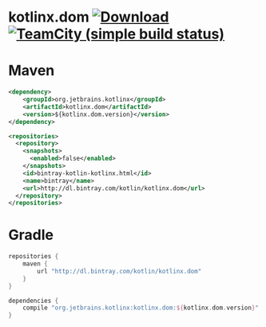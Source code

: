 # kotlinx.dom [ ![Download](https://api.bintray.com/packages/kotlin/kotlinx.dom/kotlinx.dom/images/download.svg) ](https://bintray.com/kotlin/kotlinx.dom/kotlinx.dom/_latestVersion) [![TeamCity (simple build status)](https://img.shields.io/teamcity/http/teamcity.jetbrains.com/s/KotlinTools_KotlinxDom_Build.svg)](https://teamcity.jetbrains.com/viewType.html?buildTypeId=KotlinTools_KotlinxDom_Build&branch_Kotlin_KotlinX=%3Cdefault%3E&tab=buildTypeStatusDiv&guest=1)

# Maven 

```xml
<dependency>
    <groupId>org.jetbrains.kotlinx</groupId>
    <artifactId>kotlinx.dom</artifactId>
    <version>${kotlinx.dom.version}</version>
</dependency>

<repositories>
  <repository>
    <snapshots>
      <enabled>false</enabled>
    </snapshots>
    <id>bintray-kotlin-kotlinx.html</id>
    <name>bintray</name>
    <url>http://dl.bintray.com/kotlin/kotlinx.dom</url>
  </repository>
</repositories>
```

# Gradle

```groovy
repositories {
    maven {
        url "http://dl.bintray.com/kotlin/kotlinx.dom" 
    }
}

dependencies {
    compile "org.jetbrains.kotlinx:kotlinx.dom:${kotlinx.dom.version}"
}
```
